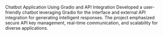 Chatbot Application Using Gradio and API Integration
Developed a user-friendly chatbot leveraging Gradio for the interface and external API integration for generating intelligent responses. The project emphasized secure API key management, real-time communication, and scalability for diverse applications.

